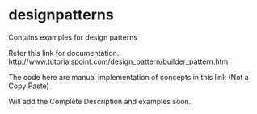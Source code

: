# designpatterns
Contains examples for design patterns

Refer this link for documentation.
http://www.tutorialspoint.com/design_pattern/builder_pattern.htm

The code here are manual implementation of concepts in this link (Not a Copy Paste)

Will add the Complete Description and examples soon.
